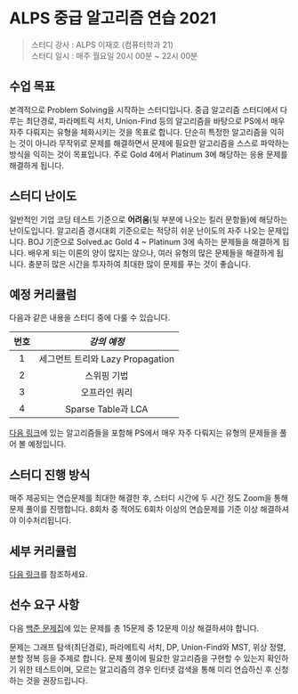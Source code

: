 # ALPS 중급 알고리즘 연습 2021

> 스터디 강사 : ALPS 이재호 (컴퓨터학과 21)<br>스터디 일시 : 매주 월요일 20시 00분 ~ 22시 00분



## 수업 목표

본격적으로 Problem Solving을 시작하는 스터디입니다. 중급 알고리즘 스터디에서 다루는 최단경로, 파라메트릭 서치, Union-Find 등의 알고리즘을 바탕으로 PS에서 매우 자주 다뤄지는 유형을 체화시키는 것을 목표로 합니다. 단순히 특정한 알고리즘을 익히는 것이 아니라 무작위로 문제를 해결하면서 문제에 필요한 알고리즘을 스스로 파악하는 방식을 익히는 것이 목표입니다. 주로 Gold 4에서 Platinum 3에 해당하는 응용 문제를 해결하게 됩니다.



## 스터디 난이도

일반적인 기업 코딩 테스트 기준으로 **어려움**(뒷 부분에 나오는 킬러 문항들)에 해당하는 난이도입니다. 알고리즘 경시대회 기준으로는 적당히 쉬운 난이도의 자주 나오는 문제입니다. BOJ 기준으로 Solved.ac Gold 4 ~ Platinum 3에 속하는 문제들을 해결하게 됩니다. 배우게 되는 이론의 양이 많지는 않으나, 여러 유형의 많은 문제들을 해결하게 됩니다. 충분히 많은 시간을 투자하여 최대한 많이 문제를 푸는 것이 좋습니다.



## 예정 커리큘럼

다음과 같은 내용을 스터디 중에 다룰 수 있습니다.

| 번호 |           *강의 예정*            |
| :--: | :------------------------------: |
|  1   | 세그먼트 트리와 Lazy Propagation |
|  2   |           스위핑 기법            |
|  3   |          오프라인 쿼리           |
|  4   |        Sparse Table과 LCA        |

[다음 링크](https://github.com/ALPS-Study/Introduction/tree/master/2021-1R/0x02%20%EC%A4%91%EA%B8%89%20%EC%95%8C%EA%B3%A0%EB%A6%AC%EC%A6%98%20%EC%8A%A4%ED%84%B0%EB%94%94)에 있는 알고리즘들을 포함해 PS에서 매우 자주 다뤄지는 유형의 문제들을 풀어 볼 예정입니다.



## 스터디 진행 방식

매주 제공되는 연습문제를 최대한 해결한 후, 스터디 시간에 두 시간 정도 Zoom을 통해 문제 풀이를 진행합니다. 8회차 중 적어도 6회차 이상의 연습문제를 기준 이상 해결하셔야 이수처리됩니다.



## 세부 커리큘럼

[다음 링크](https://github.com/ALPS-Study/Introduction/blob/master/2021-2R/0x02%20%EC%95%8C%EA%B3%A0%EB%A6%AC%EC%A6%98%20%EC%A4%91%EA%B8%89%20%EC%97%B0%EC%8A%B5/intermediate_study_2021.md)를 참조하세요.



## 선수 요구 사항

다음 [백준 문제집](https://www.acmicpc.net/workbook/view/8783)에 있는 문제를 총 15문제 중 12문제 이상 해결하셔야 합니다.

문제는 그래프 탐색(최단경로), 파라메트릭 서치, DP, Union-Find와 MST, 위상 정렬, 분할 정복 등을 주제로 합니다. 문제 풀이에 필요한 알고리즘을 구현할 수 있는지 확인하기 위한 테스트이며, 모르는 알고리즘의 경우 인터넷 검색을 통해 미리 연습하신 후 신청하는 것을 권장드립니다.

